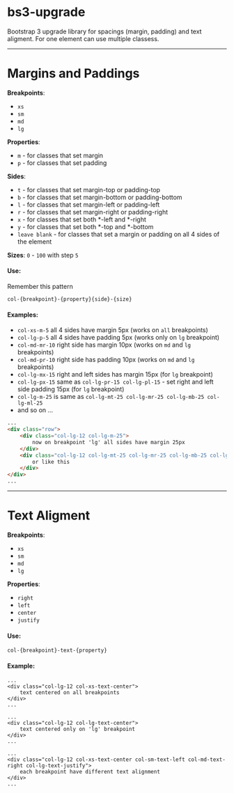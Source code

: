 # bs3-upgrade

Bootstrap 3 upgrade library for spacings (margin, padding) and text aligment. For one element can use multiple classess.

---

# Margins and Paddings #

**Breakpoints**: 
- `xs`
- `sm`
- `md`
- `lg`

**Properties**:
- `m` - for classes that set margin <br>
- `p` - for classes that set padding

**Sides**:
- `t` - for classes that set margin-top or padding-top
- `b` - for classes that set margin-bottom or padding-bottom
- `l` - for classes that set margin-left or padding-left
- `r` - for classes that set margin-right or padding-right
- `x` - for classes that set both *-left and *-right
- `y` - for classes that set both *-top and *-bottom
- `leave blank` - for classes that set a margin or padding on all 4 sides of the element

	
**Sizes**: `0` - `100` with step `5`

#### Use: ####
Remember this pattern
```
col-{breakpoint}-{property}{side}-{size}
```

#### Examples: ####
- `col-xs-m-5` all 4 sides have margin 5px (works on `all` breakpoints)
- `col-lg-p-5` all 4 sides have padding 5px (works only on `lg` breakpoint)
- `col-md-mr-10` right side has margin 10px (works on `md` and `lg` breakpoints)
- `col-md-pr-10` right side has padding 10px (works on `md` and `lg` breakpoints)
- `col-lg-mx-15` right and left sides has margin 15px (for `lg` breakpoint)
- `col-lg-px-15` same as `col-lg-pr-15 col-lg-pl-15` - set right and left side padding 15px (for `lg` breakpoint)
- `col-lg-m-25` is same as `col-lg-mt-25 col-lg-mr-25 col-lg-mb-25 col-lg-ml-25`
- and so on ...

```html
...
<div class="row">
    <div class="col-lg-12 col-lg-m-25">
        now on breakpoint 'lg' all sides have margin 25px
    </div>
    <div class="col-lg-12 col-lg-mt-25 col-lg-mr-25 col-lg-mb-25 col-lg-ml-25">
        or like this
    </div>
</div>
...
```


---


# Text Aligment #

**Breakpoints**: 
- `xs`
- `sm`
- `md`
- `lg`

**Properties**: 
- `right`
- `left`
- `center`
- `justify`

#### Use: #### 
```
col-{breakpoint}-text-{property}
```

#### Example: ####
```
...
<div class="col-lg-12 col-xs-text-center">
    text centered on all breakpoints
</div>
...
```
```
...
<div class="col-lg-12 col-lg-text-center">
    text centered only on 'lg' breakpoint
</div>
...
```
```
...
<div class="col-lg-12 col-xs-text-center col-sm-text-left col-md-text-right col-lg-text-justify">
    each breakpoint have different text alignment
</div>
...
```